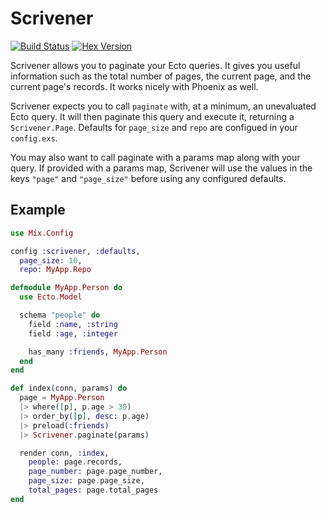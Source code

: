 # Scrivener

[![Build Status](https://travis-ci.org/drewolson/scrivener.svg)](https://travis-ci.org/drewolson/scrivener) [![Hex Version](http://img.shields.io/hexpm/v/scrivener.svg?style=flat)](https://hex.pm/packages/scrivener)

Scrivener allows you to paginate your Ecto queries. It gives you useful information such as the total number of pages, the current page, and the current page's records. It works nicely with Phoenix as well.

Scrivener expects you to call `paginate` with, at a minimum, an unevaluated Ecto query. It will then paginate this query and execute it, returning a `Scrivener.Page`. Defaults for `page_size` and `repo` are configued in your `config.exs`.

You may also want to call paginate with a params map along with your query. If provided with a params map, Scrivener will use the values in the keys `"page"` and `"page_size"` before using any configured defaults.

## Example

```elixir
use Mix.Config

config :scrivener, :defaults,
  page_size: 10,
  repo: MyApp.Repo
```

```elixir
defmodule MyApp.Person do
  use Ecto.Model

  schema "people" do
    field :name, :string
    field :age, :integer

    has_many :friends, MyApp.Person
  end
end
```

```elixir
def index(conn, params) do
  page = MyApp.Person
  |> where([p], p.age > 30)
  |> order_by([p], desc: p.age)
  |> preload(:friends)
  |> Scrivener.paginate(params)

  render conn, :index,
    people: page.records,
    page_number: page.page_number,
    page_size: page.page_size,
    total_pages: page.total_pages
end
```
